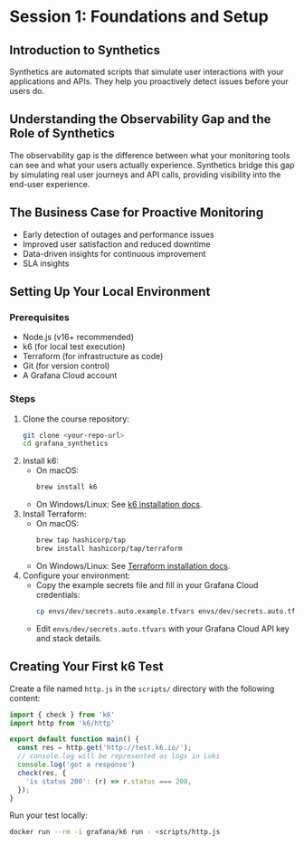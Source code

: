 # Session 1: Foundations and Setup

## Introduction to Synthetics
Synthetics are automated scripts that simulate user interactions with your applications and APIs. They help you proactively detect issues before your users do.

## Understanding the Observability Gap and the Role of Synthetics
The observability gap is the difference between what your monitoring tools can see and what your users actually experience. Synthetics bridge this gap by simulating real user journeys and API calls, providing visibility into the end-user experience.

## The Business Case for Proactive Monitoring
- Early detection of outages and performance issues
- Improved user satisfaction and reduced downtime
- Data-driven insights for continuous improvement
- SLA insights

## Setting Up Your Local Environment
### Prerequisites
- Node.js (v16+ recommended)
- k6 (for local test execution)
- Terraform (for infrastructure as code)
- Git (for version control)
- A Grafana Cloud account

### Steps
1. Clone the course repository:
   ```sh
   git clone <your-repo-url>
   cd grafana_synthetics
   ```
2. Install k6:
   - On macOS:
     ```sh
     brew install k6
     ```
   - On Windows/Linux: See [k6 installation docs](https://grafana.com/docs/k6/latest/set-up/install-k6/#windows).
3. Install Terraform:
   - On macOS:
     ```sh
     brew tap hashicorp/tap
     brew install hashicorp/tap/terraform
     ```
   - On Windows/Linux: See [Terraform installation docs](https://developer.hashicorp.com/terraform/tutorials/aws-get-started/install-cli).
4. Configure your environment:
   - Copy the example secrets file and fill in your Grafana Cloud credentials:
     ```sh
     cp envs/dev/secrets.auto.example.tfvars envs/dev/secrets.auto.tfvars
     ```
   - Edit `envs/dev/secrets.auto.tfvars` with your Grafana Cloud API key and stack details.

## Creating Your First k6 Test
Create a file named `http.js` in the `scripts/` directory with the following content:

```js
import { check } from 'k6'
import http from 'k6/http'

export default function main() {
  const res = http.get('http://test.k6.io/');
  // console.log will be represented as logs in Loki
  console.log('got a response')
  check(res, {
    'is status 200': (r) => r.status === 200,
  });
}
```

Run your test locally:
```sh
docker run --rm -i grafana/k6 run - <scripts/http.js
```
